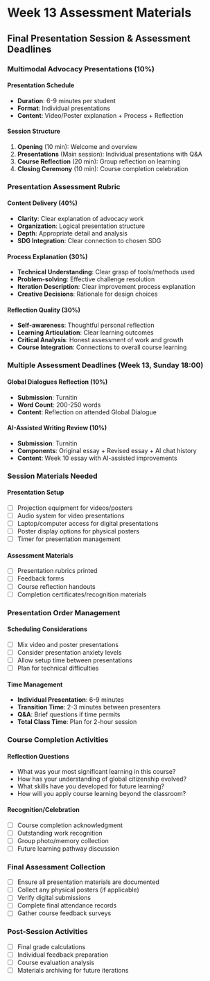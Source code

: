 # Week 13 Assessment Materials

## Final Presentation Session & Assessment Deadlines

### Multimodal Advocacy Presentations (10%)
#### Presentation Schedule
- **Duration**: 6-9 minutes per student
- **Format**: Individual presentations
- **Content**: Video/Poster explanation + Process + Reflection

#### Session Structure
1. **Opening** (10 min): Welcome and overview
2. **Presentations** (Main session): Individual presentations with Q&A
3. **Course Reflection** (20 min): Group reflection on learning
4. **Closing Ceremony** (10 min): Course completion celebration

### Presentation Assessment Rubric
#### Content Delivery (40%)
- **Clarity**: Clear explanation of advocacy work
- **Organization**: Logical presentation structure  
- **Depth**: Appropriate detail and analysis
- **SDG Integration**: Clear connection to chosen SDG

#### Process Explanation (30%)
- **Technical Understanding**: Clear grasp of tools/methods used
- **Problem-solving**: Effective challenge resolution
- **Iteration Description**: Clear improvement process explanation
- **Creative Decisions**: Rationale for design choices

#### Reflection Quality (30%)
- **Self-awareness**: Thoughtful personal reflection
- **Learning Articulation**: Clear learning outcomes
- **Critical Analysis**: Honest assessment of work and growth
- **Course Integration**: Connections to overall course learning

### Multiple Assessment Deadlines (Week 13, Sunday 18:00)
#### Global Dialogues Reflection (10%)
- **Submission**: Turnitin
- **Word Count**: 200-250 words
- **Content**: Reflection on attended Global Dialogue

#### AI-Assisted Writing Review (10%)
- **Submission**: Turnitin
- **Components**: Original essay + Revised essay + AI chat history
- **Content**: Week 10 essay with AI-assisted improvements

### Session Materials Needed
#### Presentation Setup
- [ ] Projection equipment for videos/posters
- [ ] Audio system for video presentations
- [ ] Laptop/computer access for digital presentations
- [ ] Poster display options for physical posters
- [ ] Timer for presentation management

#### Assessment Materials
- [ ] Presentation rubrics printed
- [ ] Feedback forms
- [ ] Course reflection handouts
- [ ] Completion certificates/recognition materials

### Presentation Order Management
#### Scheduling Considerations
- [ ] Mix video and poster presentations
- [ ] Consider presentation anxiety levels
- [ ] Allow setup time between presentations
- [ ] Plan for technical difficulties

#### Time Management
- **Individual Presentation**: 6-9 minutes
- **Transition Time**: 2-3 minutes between presenters
- **Q&A**: Brief questions if time permits
- **Total Class Time**: Plan for 2-hour session

### Course Completion Activities
#### Reflection Questions
- What was your most significant learning in this course?
- How has your understanding of global citizenship evolved?
- What skills have you developed for future learning?
- How will you apply course learning beyond the classroom?

#### Recognition/Celebration
- [ ] Course completion acknowledgment
- [ ] Outstanding work recognition
- [ ] Group photo/memory collection
- [ ] Future learning pathway discussion

### Final Assessment Collection
- [ ] Ensure all presentation materials are documented
- [ ] Collect any physical posters (if applicable)
- [ ] Verify digital submissions
- [ ] Complete final attendance records
- [ ] Gather course feedback surveys

### Post-Session Activities
- [ ] Final grade calculations
- [ ] Individual feedback preparation
- [ ] Course evaluation analysis
- [ ] Materials archiving for future iterations
